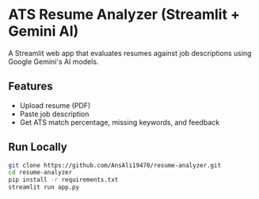 # ATS Resume Analyzer (Streamlit + Gemini AI)

A Streamlit web app that evaluates resumes against job descriptions using Google Gemini's AI models.

## Features
- Upload resume (PDF)
- Paste job description
- Get ATS match percentage, missing keywords, and feedback

## Run Locally

```bash
git clone https://github.com/AnsAli19470/resume-analyzer.git
cd resume-analyzer
pip install -r requirements.txt
streamlit run app.py
